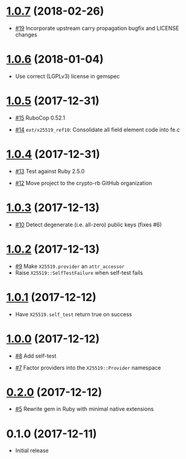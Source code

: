 # [1.0.7] (2018-02-26)

[1.0.7]: https://github.com/crypto-rb/x25519/compare/v1.0.6...v1.0.7

* [#19](https://github.com/crypto-rb/x25519/pull/19)
  Incorporate upstream carry propagation bugfix and LICENSE changes

# [1.0.6] (2018-01-04)

[1.0.6]: https://github.com/crypto-rb/x25519/compare/v1.0.5...v1.0.6

* Use correct (LGPLv3) license in gemspec

# [1.0.5] (2017-12-31)

[1.0.5]: https://github.com/crypto-rb/x25519/compare/v1.0.4...v1.0.5

* [#15](https://github.com/crypto-rb/x25519/pull/15)
  RuboCop 0.52.1

* [#14](https://github.com/crypto-rb/x25519/pull/14)
  `ext/x25519_ref10`: Consolidate all field element code into fe.c

# [1.0.4] (2017-12-31)

[1.0.4]: https://github.com/crypto-rb/x25519/compare/v1.0.3...v1.0.4

* [#13](https://github.com/crypto-rb/x25519/pull/13)
  Test against Ruby 2.5.0

* [#12](https://github.com/crypto-rb/x25519/pull/12)
  Move project to the crypto-rb GitHub organization

# [1.0.3] (2017-12-13)

[1.0.3]: https://github.com/crypto-rb/x25519/compare/v1.0.2...v1.0.3

* [#10](https://github.com/crypto-rb/x25519/pull/10)
  Detect degenerate (i.e. all-zero) public keys (fixes #6)

# [1.0.2] (2017-12-13)

[1.0.2]: https://github.com/crypto-rb/x25519/compare/v1.0.1...v1.0.2

* [#9](https://github.com/crypto-rb/x25519/pull/9)
  Make `X25519.provider` an `attr_accessor`
* Raise `X25519::SelfTestFailure` when self-test fails

# [1.0.1] (2017-12-12)

[1.0.1]: https://github.com/crypto-rb/x25519/compare/v1.0.0...v1.0.1

* Have `X25519.self_test` return true on success

# [1.0.0] (2017-12-12)

[1.0.0]: https://github.com/crypto-rb/x25519/compare/v0.2.0...v1.0.0

* [#8](https://github.com/crypto-rb/x25519/pull/8)
  Add self-test

* [#7](https://github.com/crypto-rb/x25519/pull/7)
  Factor providers into the `X25519::Provider` namespace

# [0.2.0] (2017-12-12)

[0.2.0]: https://github.com/crypto-rb/x25519/compare/v0.1.0...v0.2.0

* [#5](https://github.com/crypto-rb/x25519/pull/5)
  Rewrite gem in Ruby with minimal native extensions

# 0.1.0 (2017-12-11)

* Initial release

